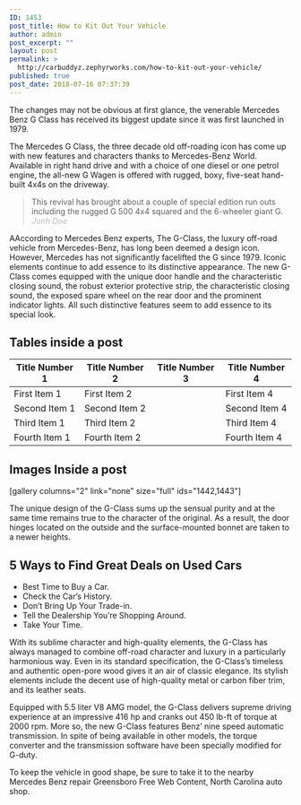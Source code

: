 ```yaml
---
ID: 1453
post_title: How to Kit Out Your Vehicle
author: admin
post_excerpt: ""
layout: post
permalink: >
  http://carbuddyz.zephyrworks.com/how-to-kit-out-your-vehicle/
published: true
post_date: 2018-07-16 07:37:39
---
```

The changes may not be obvious at first glance, the venerable Mercedes Benz G Class has received its biggest update since it was first launched in 1979.

The Mercedes G Class, the three decade old off-roading icon has come up with new features and characters thanks to Mercedes-Benz World. Available in right hand drive and with a choice of one diesel or one petrol engine, the all-new G Wagen is offered with rugged, boxy, five-seat hand-built 4x4s on the driveway.
<blockquote>This revival has brought about a couple of special edition run outs including the rugged G 500 4x4 squared and the 6-wheeler giant G.
<span style="color: #bdbec0;"><cite>Jonh Doe</cite></span></blockquote>
<!--more-->
<p class="first-letter">AAccording to Mercedes Benz experts, The G-Class, the luxury off-road vehicle from Mercedes-Benz, has long been deemed a design icon. However, Mercedes has not significantly facelifted the G since 1979. Iconic elements continue to add essence to its distinctive appearance. The new G-Class comes equipped with the unique door handle and the characteristic closing sound, the robust exterior protective strip, the characteristic closing sound, the exposed spare wheel on the rear door and the prominent indicator lights. All such distinctive features seem to add essence to its special look.</p>

<h2 class="underline-heading">Tables inside a post</h2>
<table>
<thead>
<tr>
<th>Title Number 1</th>
<th>Title Number 2</th>
<th>Title Number 3</th>
<th>Title Number 4</th>
</tr>
</thead>
<tbody>
<tr>
<td>First Item 1</td>
<td>First Item 2</td>
<td><img class="size-full wp-image-319 aligncenter" src="https://i.imgur.com/C8mMQhJ.png" alt="" width="16" height="14" /></td>
<td>First Item 4</td>
</tr>
<tr>
<td>Second Item 1</td>
<td>Second Item 2</td>
<td><img class="size-full wp-image-319 aligncenter" src="https://i.imgur.com/C8mMQhJ.png" alt="" width="16" height="14" /></td>
<td>Second Item 4</td>
</tr>
<tr>
<td>Third Item 1</td>
<td>Third Item 2</td>
<td><img class="size-full wp-image-320 aligncenter" src="https://i.imgur.com/TKunKZT.png" alt="" width="16" height="15" /></td>
<td>Third Item 4</td>
</tr>
<tr>
<td>Fourth Item 1</td>
<td>Fourth Item 2</td>
<td><img class="size-full wp-image-320 aligncenter" src="https://i.imgur.com/TKunKZT.png" alt="" width="16" height="15" /></td>
<td>Fourth Item 4</td>
</tr>
</tbody>
</table>
<h2></h2>
<h2 class="underline-heading">Images Inside a post</h2>
[gallery columns="2" link="none" size="full" ids="1442,1443"]

The unique design of the G-Class sums up the sensual purity and at the same time remains true to the character of the original. As a result, the door hinges located on the outside and the surface-mounted bonnet are taken to a newer heights.
<h2 class="underline-heading">5 Ways to Find Great Deals on Used Cars</h2>
<ul>
 	<li>Best Time to Buy a Car.</li>
 	<li>Check the Car’s History.</li>
 	<li>Don’t Bring Up Your Trade-in.</li>
 	<li>Tell the Dealership You’re Shopping Around.</li>
 	<li>Take Your Time.</li>
</ul>
With its sublime character and high-quality elements, the G-Class has always managed to combine off-road character and luxury in a particularly harmonious way. Even in its standard specification, the G-Class’s timeless and authentic open-pore wood gives it an air of classic elegance. Its stylish elements include the decent use of high-quality metal or carbon fiber trim, and its leather seats.

Equipped with 5.5 liter V8 AMG model, the G-Class delivers supreme driving experience at an impressive 416 hp and cranks out 450 lb-ft of torque at 2000 rpm. More so, the new G-Class features Benz’ nine speed automatic transmission. In spite of being available in other models, the torque converter and the transmission software have been specially modified for G-duty.

To keep the vehicle in good shape, be sure to take it to the nearby Mercedes Benz repair Greensboro Free Web Content, North Carolina auto shop.